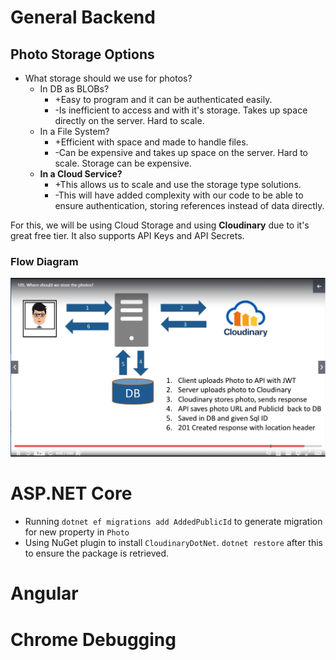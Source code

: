 # General Backend
## Photo Storage Options
* What storage should we use for photos? 
    * In DB as BLOBs? 
        * +Easy to program and it can be authenticated easily.
        * -Is inefficient to access and with it's storage. Takes up space directly on the server. Hard to scale.
    * In a File System? 
        * +Efficient with space and made to handle files.
        * -Can be expensive and takes up space on the server. Hard to scale. Storage can be expensive.
    * __In a Cloud Service?__
        * +This allows us to scale and use the storage type solutions.
        * -This will have added complexity with our code to be able to ensure authentication, storing references instead of data directly.

For this, we will be using Cloud Storage and using __Cloudinary__ due to it's great free tier. It also supports API Keys and API Secrets.

### Flow Diagram
![Data Flow](images/photoStorageFlow.png)


# ASP.NET Core
* Running `dotnet ef migrations add AddedPublicId` to generate migration for new property in `Photo`
* Using NuGet plugin to install `CloudinaryDotNet`. `dotnet restore` after this to ensure the package is retrieved. 

# Angular

# Chrome Debugging

